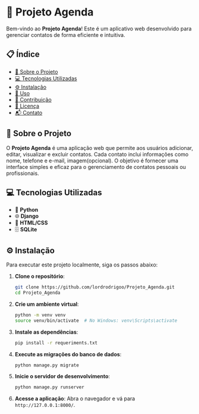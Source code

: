 # 📅 Projeto Agenda

Bem-vindo ao **Projeto Agenda**! Este é um aplicativo web desenvolvido para gerenciar contatos de forma eficiente e intuitiva.

## 📋 Índice

- [📖 Sobre o Projeto](#-sobre-o-projeto)
- [💻 Tecnologias Utilizadas](#-tecnologias-utilizadas)
- [⚙️ Instalação](#️-instalação)
- [🚀 Uso](#-uso)
- [🤝 Contribuição](#-contribuição)
- [📜 Licença](#-licença)
- [📬 Contato](#-contato)

## 📖 Sobre o Projeto

O **Projeto Agenda** é uma aplicação web que permite aos usuários adicionar, editar, visualizar e excluir contatos. Cada contato inclui informações como nome, telefone e e-mail, imagem(opcional). O objetivo é fornecer uma interface simples e eficaz para o gerenciamento de contatos pessoais ou profissionais.

## 💻 Tecnologias Utilizadas

- 🐍 **Python**
- 🌐 **Django**
- 🎨 **HTML/CSS**
- 🗄️ **SQLite**

## ⚙️ Instalação

Para executar este projeto localmente, siga os passos abaixo:

1. **Clone o repositório**:
   ```bash
   git clone https://github.com/lordrodrigoo/Projeto_Agenda.git
   cd Projeto_Agenda
   ```

2. **Crie um ambiente virtual**:
   ```bash
   python -m venv venv
   source venv/bin/activate  # No Windows: venv\Scripts\activate
   ```

3. **Instale as dependências**:
   ```bash
   pip install -r requeriments.txt
   ```

4. **Execute as migrações do banco de dados**:
   ```bash
   python manage.py migrate
   ```

5. **Inicie o servidor de desenvolvimento**:
   ```bash
   python manage.py runserver
   ```

6. **Acesse a aplicação**:
   Abra o navegador e vá para `http://127.0.0.1:8000/`.


